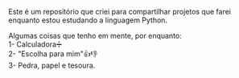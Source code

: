 <p> Este é um repositório que criei para compartilhar projetos que farei enquanto estou estudando a linguagem Python. </p>

Algumas coisas que tenho em mente, por enquanto: <br/>
1- Calculadora➗ <br/>
2- "Escolha para mim"👍👎 <br/>
3- Pedra, papel e tesoura. <br/>